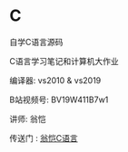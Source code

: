 # C
自学C语言源码

C语言学习笔记和计算机大作业

编译器: vs2010 & vs2019

B站视频号: BV19W411B7w1

讲师: 翁恺

传送门 : [翁恺C语言](https://www.bilibili.com/video/BV19W411B7w1)
